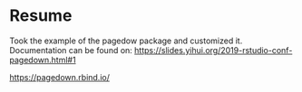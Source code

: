 # Resume

Took the example of the pagedow package and customized it. Documentation can be found on:
https://slides.yihui.org/2019-rstudio-conf-pagedown.html#1


https://pagedown.rbind.io/
